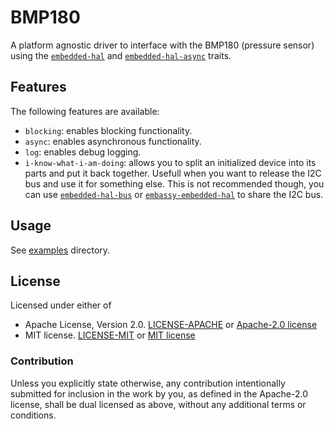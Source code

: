 # BMP180

A platform agnostic driver to interface with the BMP180 (pressure sensor) using the [`embedded-hal`](https://crates.io/crates/embedded-hal) and [`embedded-hal-async`](https://crates.io/crates/embedded-hal-async) traits.

## Features
The following features are available:
- `blocking`: enables blocking functionality.
- `async`: enables asynchronous functionality.
- `log`: enables debug logging.
- `i-know-what-i-am-doing`: allows you to split an initialized device into its parts and put it back together.
Usefull when you want to release the I2C bus and use it for something else.
This is not recommended though, you can use [`embedded-hal-bus`](https://crates.io/crates/embedded-hal-bus)
or [`embassy-embedded-hal`](https://crates.io/crates/embassy-embedded-hal) to share the I2C bus.

## Usage

See [examples](https://github.com/JadKHaddad/bmp180/tree/main/examples) directory.

## License

Licensed under either of

- Apache License, Version 2.0. [LICENSE-APACHE](LICENSE-APACHE) or [Apache-2.0 license](http://apache.org/licenses/LICENSE-2.0)
- MIT license. [LICENSE-MIT](LICENSE-MIT) or [MIT license](http://opensource.org/licenses/MIT)

### Contribution

Unless you explicitly state otherwise, any contribution intentionally submitted
for inclusion in the work by you, as defined in the Apache-2.0 license, shall
be dual licensed as above, without any additional terms or conditions.